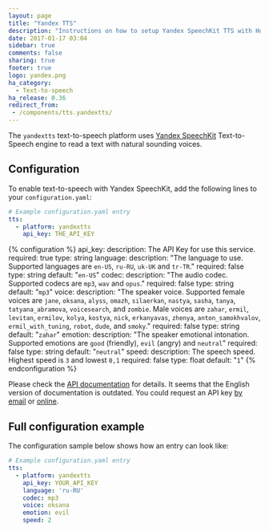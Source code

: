 ```yaml
---
layout: page
title: "Yandex TTS"
description: "Instructions on how to setup Yandex SpeechKit TTS with Home Assistant."
date: 2017-01-17 03:04
sidebar: true
comments: false
sharing: true
footer: true
logo: yandex.png
ha_category:
  - Text-to-speech
ha_release: 0.36
redirect_from:
 - /components/tts.yandextts/
---
```


The `yandextts` text-to-speech platform uses [Yandex SpeechKit](https://tech.yandex.com/speechkit/) Text-to-Speech engine to read a text with natural sounding voices.

## Configuration

To enable text-to-speech with Yandex SpeechKit, add the following lines to your `configuration.yaml`:

```yaml
# Example configuration.yaml entry
tts:
  - platform: yandextts
    api_key: THE_API_KEY
```

{% configuration %}
api_key:
  description: The API Key for use this service.
  required: true
  type: string
language:
  description: "The language to use. Supported languages are `en-US`, `ru-RU`, `uk-UK` and `tr-TR`."
  required: false
  type: string
  default: "`en-US`"
codec:
  description: "The audio codec. Supported codecs are `mp3`, `wav` and `opus`."
  required: false
  type: string
  default: "`mp3`"
voice:
  description: "The speaker voice. Supported female voices are `jane`, `oksana`, `alyss`, `omazh`, `silaerkan`, `nastya`, `sasha`, `tanya`, `tatyana_abramova`, `voicesearch`, and `zombie`. Male voices are `zahar`, `ermil`, `levitan`, `ermilov`, `kolya`, `kostya`, `nick`, `erkanyavas`, `zhenya`, `anton_samokhvalov`, `ermil_with_tuning`, `robot`, `dude`, and `smoky`."
  required: false
  type: string
  default: "`zahar`"
emotion:
  description: "The speaker emotional intonation. Supported emotions are `good` (friendly), `evil` (angry) and `neutral`"
  required: false
  type: string
  default: "`neutral`"
speed:
  description: The speech speed. Highest speed is `3` and lowest `0,1`
  required: false
  type: float
  default: "`1`"
{% endconfiguration %}

Please check the [API documentation](https://tech.yandex.com/speechkit/cloud/doc/guide/concepts/tts-http-request-docpage/) for details. It seems that the English version of documentation is outdated. You could request an API key [by email](https://tech.yandex.com/speechkit/cloud/) or [online](https://developer.tech.yandex.ru/).

## Full configuration example

The configuration sample below shows how an entry can look like:

```yaml
# Example configuration.yaml entry
tts:
  - platform: yandextts
    api_key: YOUR_API_KEY
    language: 'ru-RU'
    codec: mp3
    voice: oksana
    emotion: evil
    speed: 2
```
